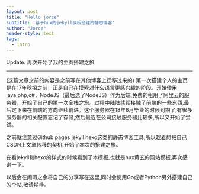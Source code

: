 ```yaml
---
layout: post
title: "Hello jorce"
subtitle: '基于hux的jekyll模板搭建的静态博客'
author: "Jorce"
header-style: text
tags:
  - intro
---
```


Update: 再次开始了我的主页搭建之旅

---
(这篇文章之前的内容是之前写在其他博客上迁移过来的)
第一次搭建个人的主页是在17年秋招之前，正是自己在摸索对什么语言更感兴趣的阶段。开始使用java,php,c#，NodeJS（最后选了NodeJS）作为后端,免费的租用了阿里云的服务器，开始了自己的第一次全栈之旅。过程中陆陆续续接触了前端的一些东西,最后定下来在前端的方向继续前进。这个服务器在18年6月毕业的时候到期了,有很多服务器的相关配置忘记了存储,然后最近在公司接触服务器比较多,所以又开始了尝试。

之前就注意过Github pages jekyll hexo这类的静态博客工具,所以趁着想把自己CSDN上文章转移的契机,开始了本次的搭建之旅。

在看jekyll和hexo的样式的时候看到了本模板,也就是hux黄玄的网站模板,再次感谢一下。

以后会在闲暇之余将自己的分享写在这里,同时会使用Go或者Python另外搭建自己的个站,敬请期待。

